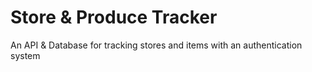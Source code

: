 # Store & Produce Tracker

An API & Database for tracking stores and items with an authentication system
